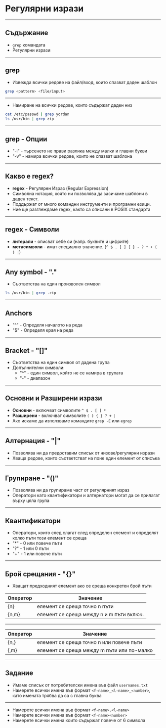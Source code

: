 # Регулярни изрази

---
## Съдържание

- `grep` командата
- Регулярни изрази
---
## grep

- Извежда всички редове на файл/вход, които спазват даден шаблон
```bash
grep <pattern> <file/input>
```
---
- Намиране на всички редове, които съдържат даден низ
```bash
cat /etc/passwd | grep yordan
ls /usr/bin | grep zip
```
---
## grep - Опции

- "-i" - търсенето не прави разлика между малки и главни букви
- "-v" - намира всички редове, които не спазват шаблона
---
## Какво е regex?

- **regex** - Регулярен Израз (Regular Expression)
- Символна нотация, която ни позволява да засичаме шаблони в даден текст.
- Поддържат от много командни инструменти и програмни езици.
- Ние ще разглеждаме regex, както са описани в POSIX стандарта
---
## regex - Символи

- **литерали** - описват себе си (напр. буквите и цифрите)
- **метасимволи** - имат специално значение. (`^ $ . [ ] { } - ? * + ( ) |`)
---
## Any symbol - "."

- Съответства на един произволен символ

```bash
ls /usr/bin | grep .zip
```
---
## Anchors

- "^" - Определя началото на реда
- "$" - Определя края на реда
---
## Bracket - "\[]"

- Съответства на един символ от дадена група
- Допълнителни символи:
    - "^" - един символ, който не се намира в групата
    - "-" - диапазон
---
## Основни и Разширени изрази

- **Основни** - включват символите `^ $ . [ ] *`
- **Разширени** - включват символите `( ) { } ? + |`
- Ако искаме да използваме командите `grep -E` или `egrep`
---
## Алтернация - "|"

- Позволява ни да предоставим списък от низове/регулярни изрази
- Хваща редове, които съответстват на поне един елемент от списъка
---
## Групиране - "()"

- Позволява ни да групираме част от регулярният израз
- Оператори като квантификатори и алтернатори могат да се прилагат върху цяла група
---
## Квантификатори

- Оператори, които след слагат след определен елемент и определят колко пъти този елемент се среща
- "\*" - 0 или повече пъти
- "?" - 1 или 0 пъти
- "+" - 1 или повече пъти
---

## Брой срещания - "{}"

- Хващат предходният елемент ако се среща конкретен брой пъти

| Оператор | Значение                                 |
| -------- | ---------------------------------------- |
| {n}      | елемент се среща точно n пъти            |
| {n,m}    | елемент се среща между n и m пъти включ. |

---

| Оператор | Значение                                   |
| -------- | ------------------------------------------ |
| {n,}     | елемент се среща точно n или повече пъти   |
| {,m}     | елемент се среща между m пъти или по-малко |

---
## Задание

- Имаме списък от потребителски имена във файл `usernames.txt`
- Намерете всички имена във формат `<f-name>_<l-name>_<number>`, като имената трябва да са с главна буква
---
-  Намерете всички имена във формат `<f-name>.<l-name>`
-  Намерете всички имена във формат `<f-name><number>`
- Намерете всички имена които съдържат повече от 6 символа
